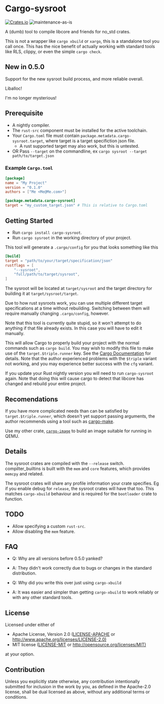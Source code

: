 # Cargo-sysroot

[![Crates.io](https://img.shields.io/crates/v/cargo-sysroot.svg)](https://crates.io/crates/cargo-sysroot)
![maintenance-as-is](https://img.shields.io/badge/maintenance-as--is-yellow.svg)

A (dumb) tool to compile libcore and friends for no_std crates.

This is not a wrapper like `cargo xbuild` or `xargo`, this is a standalone tool you call once.
This has the nice benefit of actually working with standard tools like RLS, clippy,
or even the simple `cargo check`.

## New in 0.5.0

Support for the new sysroot build process, and more reliable overall.

Liballoc!

I'm no longer mysterious!

## Prerequisite

* A nightly compiler.
* The `rust-src` component must be installed for the active toolchain.
* Your `Cargo.toml` file must contain `package.metadata.cargo-sysroot.target`, where target is a target specifiction json file.
    * A rust supported target may also work, but this is untested.
* OR Pass `--target` on the commandline, ex `cargo sysroot --target path/to/target.json`

### Example `Cargo.toml`

```toml
[package]
name = "My Project"
version = "0.1.0"
authors = ["Me <Me@Me.com>"]

[package.metadata.cargo-sysroot]
target = "my_custom_target.json" # This is relative to Cargo.toml
```

## Getting Started

* Run `cargo install cargo-sysroot`.
* Run `cargo sysroot` in the working directory of your project.

This tool will generate a `.cargo/config` for you that looks something like this

```toml
[build]
target = "path/to/your/target/specification/json"
rustflags = [
    "--sysroot",
    "full/path/to/target/sysroot",
]
```

The sysroot will be located at `target/sysroot` and the target directory for building it at `target/sysroot/target`.

Due to how rust sysroots work, you can use multiple different target specifications at a time without rebuilding.
Switching between them will require manually changing `.cargo/config`, however.

Note that this tool is currently quite stupid, so it won't attempt to do anything if that file already exists.
In this case you will have to edit it manually.

This will allow Cargo to properly build your project with the normal commands such as `cargo build`.
You may wish to modify this file to make use of the `target.$triple.runner` key. See the [Cargo Documentation](https://doc.rust-lang.org/cargo/reference/config.html#configuration-keys) for details.
Note that the author experienced problems with the `$triple` variant not working, and you may experience better success with the `cfg` variant.

If you update your Rust nightly version you will need to run `cargo-sysroot` again.
Note that doing this will cause cargo to detect that libcore has changed and rebuild your entire project.

## Recomendations

If you have more complicated needs than can be satisfied by `target.$triple.runner`, which doesn't yet support passing arguments, the author recommends using a tool such as [cargo-make](https://crates.io/crates/cargo-make).

Use my other crate, [`cargo-image`](https://crates.io/crates/cargo-image) to build an image suitable for running in QEMU.

## Details

The sysroot crates are compiled with the `--release` switch.
compilter_builtins is built with the `mem` and `core` features, which provides `memcpy` and related.

The sysroot crates will share any profile information your crate specifies. Eg if you enable debug for `release`, the sysroot crates will have that too. This matches `cargo-xbuild` behaviour and is required for the `bootloader` crate to function.

## TODO

* Allow specifying a custom `rust-src`.
* Allow disabling the `mem` feature.

## FAQ

* Q: Why are all versions before 0.5.0 yanked?
* A: They didn't work correctly due to bugs or changes in the standard distribution.

* Q: Why did you write this over just using `cargo-xbuild`
* A: It was easier and simpler than getting `cargo-xbuild` to work reliably or with any other standard tools.

## License

Licensed under either of

* Apache License, Version 2.0
   ([LICENSE-APACHE](LICENSE-APACHE) or <http://www.apache.org/licenses/LICENSE-2.0)>
* MIT license
   ([LICENSE-MIT](LICENSE-MIT) or <http://opensource.org/licenses/MIT)>

at your option.

## Contribution

Unless you explicitly state otherwise, any contribution intentionally submitted
for inclusion in the work by you, as defined in the Apache-2.0 license, shall be
dual licensed as above, without any additional terms or conditions.
